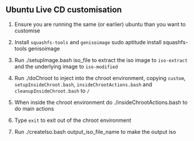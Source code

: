 Ubuntu Live CD customisation
-----------------------------

1) Ensure you are running the same (or earlier) ubuntu than you want to customise

2) Install `squashfs-tools` and  `genisoimage`
    sudo aptitude install squashfs-tools genisoimage

3) Run
    ./setupImage.bash iso_file
  to extract the iso image to `iso-extract` and the underlying image to `iso-modified`

4) Run
    ./doChroot
to inject into the chroot environment, copying `custom`, `setupInsideChroot.bash`, `insideChrootActions.bash` and `cleanupInsideChroot.bash` to `/`

5) When inside the chroot environment do
    ./insideChrootActions.bash
to do main actions

6) Type `exit` to exit out of the chroot environment

7) Run
    ./createIso.bash output_iso_file_name
to make the output iso
